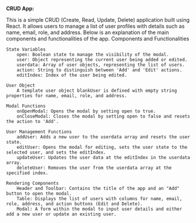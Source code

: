 **CRUD App:**

This is a simple CRUD (Create, Read, Update, Delete) application built using React. It allows users to manage a list of user profiles with details such as name, email, role, and address. Below is an explanation of the main components and functionalities of the app.
Components and Functionalities

    State Variables
        open: Boolean state to manage the visibility of the modal.
        user: Object representing the current user being added or edited.
        userdata: Array of user objects, representing the list of users.
        action: String to distinguish between 'Add' and 'Edit' actions.
        editIndex: Index of the user being edited.

    User Object
        A template user object blankUser is defined with empty string properties for name, email, role, and address.

    Modal Functions
        onOpenModal: Opens the modal by setting open to true.
        onCloseModal: Closes the modal by setting open to false and resets the action to 'Add'.

    User Management Functions
        addUser: Adds a new user to the userdata array and resets the user state.
        editUser: Opens the modal for editing, sets the user state to the selected user, and sets the editIndex.
        updateUser: Updates the user data at the editIndex in the userdata array.
        deleteUser: Removes the user from the userdata array at the specified index.

    Rendering Components
        Header and Toolbar: Contains the title of the app and an "Add" button to open the modal.
        Table: Displays the list of users with columns for name, email, role, address, and action buttons (Edit and Delete).
        Modal: A form within the modal to input user details and either add a new user or update an existing user.

        
